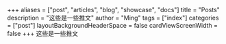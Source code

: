 +++
aliases = ["post", "articles", "blog", "showcase", "docs"]
title = "Posts"
description = "这些是一些推文"
author = "Ming"
tags = ["index"]
categories = ["post"]
layoutBackgroundHeaderSpace = false
cardViewScreenWidth = false
+++
这些是一些推文